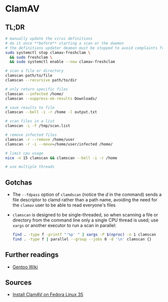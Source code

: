 # ClamAV

## TL;DR

```sh
# manually update the virus definitions
# do it once **before** starting a scan or the daemon
# the definitions updater deamon must be stopped to avoid complaints from it
sudo systemctl stop clamav-freshclam \
  && sudo freshclam \
  && sudo systemctl enable --now clamav-freshclam

# scan a file or directory
clamscan path/to/file
clamscan --recursive path/to/dir

# only return specific files
clamscan --infected /home/
clamscan --suppress-ok-results Downloads/

# save results to file
clamscan --bell -i -r /home -l output.txt

# scan files in a list
clamscan -i -f /tmp/scan.list

# remove infected files
clamscan -r --remove /home/user
clamscan -r -i --move=/home/user/infected /home/

# limit cpu usage
nice -n 15 clamscan && clamscan --bell -i -r /home

# use multiple threads
```

## Gotchas

- The `--fdpass` option of `clamdscan` (notice the _d_ in the command) sends a file descriptor to clamd rather than a path name, avoiding the need for the `clamav` user to be able to read everyone's files
- `clamscan` is designed to be single-threaded, so when scanning a file or directory from the command line only a single CPU thread is used; use `xargs` or another executor to run a scan in parallel:

  ```sh
  find . -type f -printf "'%p' " | xargs -P $(nproc) -n 1 clamscan
  find . -type f | parallel --group --jobs 0 -d '\n' clamscan {}
  ```

## Further readings

- [Gentoo Wiki]

[gentoo wiki]: https://wiki.gentoo.org/wiki/ClamAV

## Sources

- [Install ClamAV on Fedora Linux 35]

[install clamav on fedora linux 35]: https://www.linuxcapable.com/how-to-install-clamav-on-fedora-35/

